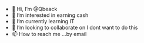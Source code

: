 - 👋 Hi, I’m @Qbeack
- 👀 I’m interested in earning cash
- 🌱 I’m currently learning IT
- 💞️ I’m looking to collaborate on I dont want to do this
- 📫 How to reach me ...by email

<!---
Qbeack/Qbeack is a ✨ special ✨ repository because its `README.md` (this file) appears on your GitHub profile.
You can click the Preview link to take a look at your changes.
--->
